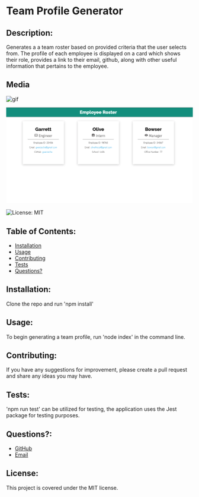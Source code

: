 
  # Team Profile Generator
  

  
  ## Description: 

  Generates a a team roster based on provided criteria that the user selects from. The profile of each employee is displayed on a card which shows their role, provides a link to their email, github, along with other useful information that pertains to the employee. 

  ## Media

  ![gif](./media/profileGen.gif)
  
  ![team_gen](./media/team_gen.png)

  

  ![License: MIT](https://img.shields.io/badge/License-MIT-yellow.svg) 

  ## Table of Contents:
  * [Installation](#installation)
  * [Usage](#usage)
  * [Contributing](#contributing)
  * [Tests](#tests)
  * [Questions?](#questions)
  
  ## Installation: 
 
  Clone the repo and run 'npm install'
  

  
  ## Usage: 

  To begin generating a team profile, run 'node index' in the command line. 
  

  
  ## Contributing: 

  If you have any suggestions for improvement, please create a pull request and share any ideas you may have. 
  

  
  ## Tests: 

  'npm run test' can be utilized for testing, the application uses the Jest package for testing purposes. 
  

  
  ## Questions?:
  * <a href="https://github.com/gwarzecha" target="_blank">GitHub</a>
  * <a href="mailto: gmwarzecha@gmail.com" target="_blank">Email</a>
  
  ## License: 

  This project is covered under the MIT license.